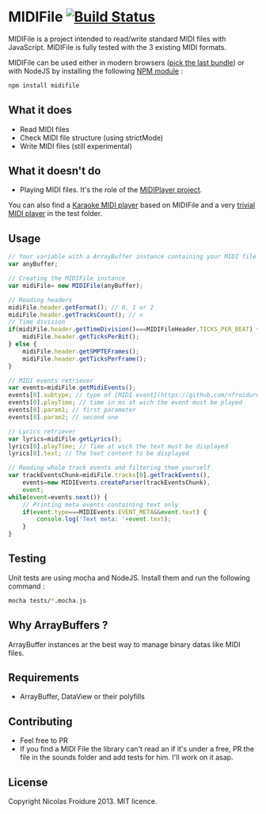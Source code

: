 MIDIFile [![Build Status](https://travis-ci.org/nfroidure/MIDIFile.png?branch=master)](https://travis-ci.org/nfroidure/MIDIFile)
============

MIDIFile is a project intended to read/write standard MIDI files with
 JavaScript. MIDIFile is fully tested with the 3 existing MIDI formats.

MIDIFile can be used either in modern browsers
 ([pick the last bundle](https://github.com/nfroidure/MIDIFile/blob/master/dist/MIDIFIle.js))
 or with NodeJS by installing the following
 [NPM module](https://npmjs.org/package/midifile) :
```bash
npm install midifile
```

What it does
-------------
* Read MIDI files
* Check MIDI file structure (using strictMode)
*	Write MIDI files (still experimental)

What it doesn't do
-------------
*	Playing MIDI files. It's the role of the
 [MIDIPlayer project](https://github.com/nfroidure/MIDIPlayer).

You can also find a [Karaoke MIDI player](http://midiwebkaraoke.com) based on
 MIDIFile and a very [trivial MIDI player](http://rest4.org/github/nfroidure/MIDIFile/master/tests/index.html)
 in the test folder.

Usage
-------------
```js
// Your variable with a ArrayBuffer instance containing your MIDI file
var anyBuffer;

// Creating the MIDIFile instance
var midiFile= new MIDIFile(anyBuffer);

// Reading headers
midiFile.header.getFormat(); // 0, 1 or 2
midiFile.header.getTracksCount(); // n
// Time division
if(midiFile.header.getTimeDivision()===MIDIFileHeader.TICKS_PER_BEAT) {
	midiFile.header.getTicksPerBit();
} else {
	midiFile.header.getSMPTEFrames();
	midiFile.header.getTicksPerFrame();
}

// MIDI events retriever
var events=midiFile.getMidiEvents();
events[0].subtype; // type of [MIDI event](https://github.com/nfroidure/MIDIFile/blob/master/src/MIDIEvents.js#L34)
events[0].playTime; // time in ms at wich the event must be played
events[0].param1; // first parameter
events[0].param2; // second one

// Lyrics retriever
var lyrics=midiFile.getLyrics();
lyrics[0].playTime; // Time at wich the text must be displayed
lyrics[0].text; // The text content to be displayed

// Reading whole track events and filtering them yourself
var trackEventsChunk=midiFile.tracks[0].getTrackEvents(),
	events=new MIDIEvents.createParser(trackEventsChunk),
	event;
while(event=events.next()) {
	// Printing meta events containing text only
	if(event.type===MIDIEvents.EVENT_META&&event.text) {
		console.log('Text meta: '+event.text);
	}
}
```

Testing
-------------
Unit tests are using mocha and NodeJS. Install them and run the following command :

```bash
mocha tests/*.mocha.js
```

Why ArrayBuffers ?
-------------
ArrayBuffer instances ar the best way to manage binary datas like MIDI files.

Requirements
-------------
* ArrayBuffer, DataView or their polyfills

Contributing
-------------
* Feel free to PR
* If you find a MIDI File the library can't read an if it's under a free, PR
 the file in the sounds folder and add tests for him. I'll work on it asap.

License
-------
Copyright Nicolas Froidure 2013. MIT licence.
